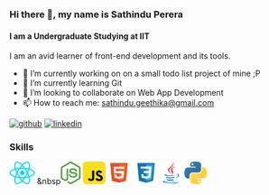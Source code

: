 ### Hi there 👋, my name is Sathindu Perera
#### I am a Undergraduate Studying at IIT 
I am an avid learner of front-end development and its tools.

- 🔭 I’m currently working on on a small todo list project of mine ;P 
- 🌱 I’m currently learning Git 
- 👯 I’m looking to collaborate on Web App Development  
- 📫 How to reach me: sathindu.geethika@gmail.com 


[<img src='https://cdn.jsdelivr.net/npm/simple-icons@3.0.1/icons/github.svg' alt='github' height='40'>](https://github.com/SathinduPerera)  [<img src='https://cdn.jsdelivr.net/npm/simple-icons@3.0.1/icons/linkedin.svg' alt='linkedin' height='40'>](https://www.linkedin.com/in/sathindu-perera-ba9701251/)  

### Skills

<img src='react.svg' alt='github' height='40'>&nbsp;&nbsp<img src='node-js.svg' alt='github' height='40'>&nbsp;<img src='javascript.svg' alt='github' height='40'>&nbsp;<img src='file-type-html.svg' alt='github' height='40'>  &nbsp;<img src='file-type-css.svg' alt='github' height='40'>&nbsp;<img src='java-original.svg' alt='github' height='40'>&nbsp;<img src='python.svg' alt='github' height='40'>




